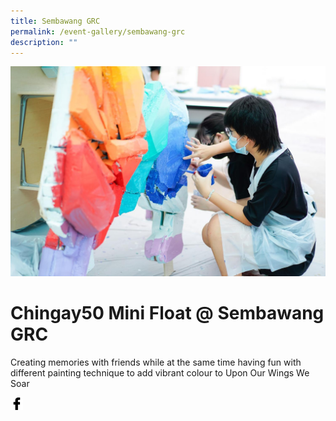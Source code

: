 ```yaml
---
title: Sembawang GRC
permalink: /event-gallery/sembawang-grc
description: ""
---
```

![](/images/Event%20Gallery/chingay50-mini-float-@-sembawang-grc-2.jpeg)

# **Chingay50 Mini Float @ Sembawang GRC**
Creating memories with friends while at the same time having fun with different painting technique to add vibrant colour to Upon Our Wings We Soar

<a href="http://www.facebook.com/sharer.php?u=http://www.chingay.gov.sg/image/event-gallery/chingay50-mini-float-@-sembawang-grc" style="float:left;">
	<img src="/images/facebook.png" style="width:auto;height:20px;">
</a>